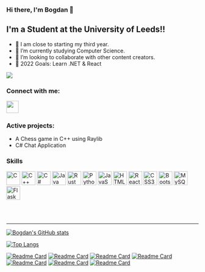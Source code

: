 ### Hi there, I'm Bogdan 👋

## I'm a Student at the University of Leeds!!

- 🔭 I am close to starting my third year.
- 🌱 I’m currently studying Computer Science.
- 👯 I’m looking to collaborate with other content creators.
- 🥅 2022 Goals: Learn .NET & React

<a href="https://www.github.com/Bogdan-Ciurea" target="_blank" rel="noreferrer"><img
src="https://img.shields.io/github/followers/Bogdan-Ciurea?logo=github&style=for-the-badge&color=0891b2&labelColor=1c1917" /></a>

### Connect with me:

<p align="left"> <a href="https://www.github.com/Bogdan-Ciurea" target="_blank" rel="noreferrer"><img src="https://raw.githubusercontent.com/danielcranney/readme-generator/main/public/icons/socials/github.svg" width="32" height="32" /></a>

<br />

### Active projects:

  - A Chess game in C++ using Raylib
  - C# Chat Application


### Skills

<p align="left">
<a href="https://docs.microsoft.com/en-us/cpp/?view=msvc-170" target="_blank" rel="noreferrer"><img src="https://raw.githubusercontent.com/danielcranney/readme-generator/main/public/icons/skills/c-colored.svg" width="36" height="36" alt="C" /></a>
<a href="https://docs.microsoft.com/en-us/cpp/?view=msvc-170" target="_blank" rel="noreferrer"><img src="https://raw.githubusercontent.com/danielcranney/readme-generator/main/public/icons/skills/cplusplus-colored.svg" width="36" height="36" alt="C++" /></a>
<a href="https://docs.microsoft.com/en-us/dotnet/csharp/" target="_blank" rel="noreferrer"><img src="https://raw.githubusercontent.com/danielcranney/readme-generator/main/public/icons/skills/csharp-colored.svg" width="36" height="36" alt="C#" /></a>
<a href="https://www.oracle.com/java/" target="_blank" rel="noreferrer"><img src="https://raw.githubusercontent.com/danielcranney/readme-generator/main/public/icons/skills/java-colored.svg" width="36" height="36" alt="Java" /></a>
<a href="https://www.rust-lang.org/" target="_blank" rel="noreferrer"><img src="https://raw.githubusercontent.com/danielcranney/readme-generator/main/public/icons/skills/rust-colored.svg" width="36" height="36" alt="Rust" /></a>
<a href="https://www.python.org/" target="_blank" rel="noreferrer"><img src="https://raw.githubusercontent.com/danielcranney/readme-generator/main/public/icons/skills/python-colored.svg" width="36" height="36" alt="Python" /></a>
<a href="https://developer.mozilla.org/en-US/docs/Web/JavaScript" target="_blank" rel="noreferrer"><img src="https://raw.githubusercontent.com/danielcranney/readme-generator/main/public/icons/skills/javascript-colored.svg" width="36" height="36" alt="JavaScript" /></a>
<a href="https://developer.mozilla.org/en-US/docs/Glossary/HTML5" target="_blank" rel="noreferrer"><img src="https://raw.githubusercontent.com/danielcranney/readme-generator/main/public/icons/skills/html5-colored.svg" width="36" height="36" alt="HTML5" /></a>
<a href="https://reactjs.org/" target="_blank" rel="noreferrer"><img src="https://raw.githubusercontent.com/danielcranney/readme-generator/main/public/icons/skills/react-colored.svg" width="36" height="36" alt="React" /></a>
<a href="https://www.w3.org/TR/CSS/#css" target="_blank" rel="noreferrer"><img src="https://raw.githubusercontent.com/danielcranney/readme-generator/main/public/icons/skills/css3-colored.svg" width="36" height="36" alt="CSS3" /></a>
<a href="https://getbootstrap.com/" target="_blank" rel="noreferrer"><img src="https://raw.githubusercontent.com/danielcranney/readme-generator/main/public/icons/skills/bootstrap-colored.svg" width="36" height="36" alt="Bootstrap" /></a>
<a href="https://www.mysql.com/" target="_blank" rel="noreferrer"><img src="https://raw.githubusercontent.com/danielcranney/readme-generator/main/public/icons/skills/mysql-colored.svg" width="36" height="36" alt="MySQL" /></a>
<a href="https://flask.palletsprojects.com/en/2.0.x/" target="_blank" rel="noreferrer"><img src="https://raw.githubusercontent.com/danielcranney/readme-generator/main/public/icons/skills/flask-colored.svg" width="36" height="36" alt="Flask" /></a>
</p>


<br />
<br />

---

[![Bogdan's GitHub stats](https://github-readme-stats.vercel.app/api?username=Bogdan-Ciurea&show_icons=true&theme=cobalt&hide_border=true)](https://github.com/anuraghazra/github-readme-stats)

[![Top Langs](https://github-readme-stats.vercel.app/api/top-langs/?username=Bogdan-Ciurea&layout=compact&theme=cobalt&hide_border=true)](https://github.com/anuraghazra/github-readme-stats)


[linkedin]: https://www.linkedin.com/in/bogdan-alexandru-ciurea-111974151/
[google]: https://ciureabogdanalexandru@gmail.com

[![Readme Card](https://github-readme-stats.vercel.app/api/pin/?username=Bogdan-Ciurea&repo=PathFinding&theme=cobalt)](https://github.com/Bogdan-Ciurea/PathFinding)
[![Readme Card](https://github-readme-stats.vercel.app/api/pin/?username=Bogdan-Ciurea&repo=algorithm-visualizer&theme=cobalt)](https://github.com/Bogdan-Ciurea/algorithm-visualizer)
[![Readme Card](https://github-readme-stats.vercel.app/api/pin/?username=Bogdan-Ciurea&repo=Chess-Game&theme=cobalt)](https://github.com/Bogdan-Ciurea/Chess-Game)
[![Readme Card](https://github-readme-stats.vercel.app/api/pin/?username=Bogdan-Ciurea&repo=3D-Conway-s-Game-Of-Life&theme=cobalt)](https://github.com/Bogdan-Ciurea/3D-Conway-s-Game-Of-Life)
[![Readme Card](https://github-readme-stats.vercel.app/api/pin/?username=Bogdan-Ciurea&repo=image-recognition-project&theme=cobalt)](https://github.com/Bogdan-Ciurea/FarmingBot-for-Goodgame-Empire)
[![Readme Card](https://github-readme-stats.vercel.app/api/pin/?username=Bogdan-Ciurea&repo=Hand-Controlled-Volume&theme=cobalt)](https://github.com/Bogdan-Ciurea/Hand-Controlled-Volume)
[![Readme Card](https://github-readme-stats.vercel.app/api/pin/?username=Bogdan-Ciurea&repo=F1Website&theme=cobalt)](https://github.com/Bogdan-Ciurea/F1Website)

